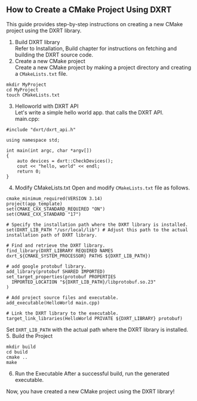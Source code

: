 ## How to Create a CMake Project Using DXRT  
This guide provides step-by-step instructions on creating a new CMake project using the DXRT library.  
1. Build DXRT library  
Refer to Installation, Build chapter for instructions on fetching and building the DXRT source code.  
2. Create a new CMake project  
Create a new CMake project by making a project directory and creating a `CMakeLists.txt` file.  
```
mkdir MyProject
cd MyProject
touch CMakeLists.txt
```
3. Helloworld with DXRT API  
Let's write a simple hello world app. that calls the DXRT API.  
main.cpp:  
```
#include "dxrt/dxrt_api.h"

using namespace std;

int main(int argc, char *argv[])
{
    auto devices = dxrt::CheckDevices();
    cout << "hello, world" << endl;
    return 0;
}
```
4. Modify CMakeLists.txt
Open and modify `CMakeLists.txt` file as follows.
```
cmake_minimum_required(VERSION 3.14)
project(app_template)
set(CMAKE_CXX_STANDARD_REQUIRED "ON")
set(CMAKE_CXX_STANDARD "17")

# Specify the installation path where the DXRT library is installed.
set(DXRT_LIB_PATH "/usr/local/lib") # Adjust this path to the actual installation path of DXRT library.

# Find and retrieve the DXRT library.
find_library(DXRT_LIBRARY REQUIRED NAMES dxrt_${CMAKE_SYSTEM_PROCESSOR} PATHS ${DXRT_LIB_PATH})

# add google protobuf library.
add_library(protobuf SHARED IMPORTED)
set_target_properties(protobuf PROPERTIES
  IMPORTED_LOCATION "${DXRT_LIB_PATH}/libprotobuf.so.23"  
)

# Add project source files and executable.
add_executable(HelloWorld main.cpp)

# Link the DXRT library to the executable.
target_link_libraries(HelloWorld PRIVATE ${DXRT_LIBRARY} protobuf)
```
Set `DXRT_LIB_PATH` with the actual path where the DXRT library is installed.  
5. Build the Project
```
mkdir build
cd build
cmake ..
make
```
6. Run the Executable
After a successful build, run the generated executable.  

Now, you have created a new CMake project using the DXRT library!  